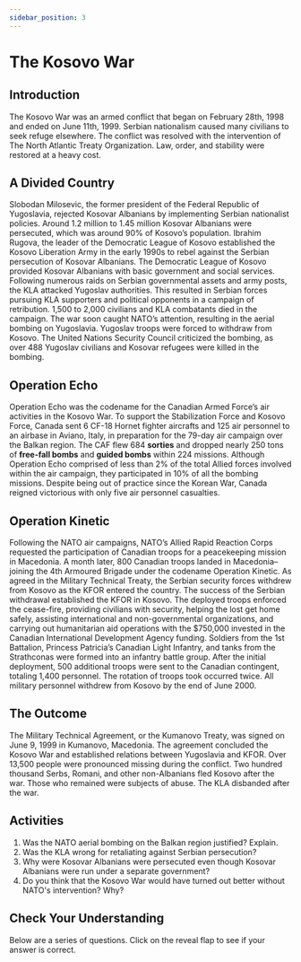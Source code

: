 ```yaml
---
sidebar_position: 3
---
```


# The Kosovo War

## Introduction

The Kosovo War was an armed conflict that began on February 28th, 1998 and ended on June 11th, 1999. Serbian nationalism caused many civilians to seek refuge elsewhere. The conflict was resolved with the intervention of The North Atlantic Treaty Organization. Law, order, and stability were restored at a heavy cost.

## A Divided Country

Slobodan Milosevic, the former president of the Federal Republic of Yugoslavia, rejected Kosovar Albanians by implementing Serbian nationalist policies. Around 1.2 million to 1.45 million Kosovar Albanians were persecuted, which was around 90% of Kosovo’s population. Ibrahim Rugova, the leader of the Democratic League of Kosovo established the Kosovo Liberation Army in the early 1990s to rebel against the Serbian persecution of Kosovar Albanians. The Democratic League of Kosovo provided Kosovar Albanians with basic government and social services. Following numerous raids on Serbian governmental assets and army posts, the KLA attacked Yugoslav authorities. This resulted in Serbian forces pursuing KLA supporters and political opponents in a campaign of retribution. 1,500 to 2,000 civilians and KLA combatants died in the campaign. The war soon caught NATO’s attention, resulting in the aerial bombing on Yugoslavia. Yugoslav troops were forced to withdraw from Kosovo. The United Nations Security Council criticized the bombing, as over 488 Yugoslav civilians and Kosovar refugees were killed in the bombing.  

## Operation Echo

Operation Echo was the codename for the Canadian Armed Force’s air activities in the Kosovo War. To support the Stabilization Force and Kosovo Force, Canada sent 6 CF-18 Hornet fighter aircrafts and 125 air personnel to an airbase in Aviano, Italy, in preparation for the 79-day air campaign over the Balkan region. The CAF flew 684 **sorties** and dropped nearly 250 tons of **free-fall bombs** and **guided bombs** within 224 missions. Although Operation Echo comprised of less than 2% of the total Allied forces involved within the air campaign, they participated in 10% of all the bombing missions. Despite being out of practice since the Korean War, Canada reigned victorious with only five air personnel casualties. 

## Operation Kinetic

Following the NATO air campaigns, NATO’s Allied Rapid Reaction Corps requested the participation of Canadian troops for a peacekeeping mission in Macedonia. A month later, 800 Canadian troops landed in Macedonia–joining the 4th Armoured Brigade under the codename Operation Kinetic. As agreed in the Military Technical Treaty, the Serbian security forces withdrew from Kosovo as the KFOR entered the country. The success of the Serbian withdrawal established the KFOR in Kosovo. The deployed troops enforced the cease-fire, providing civilians with security, helping the lost get home safely, assisting international and non-governmental organizations, and carrying out humanitarian aid operations with the $750,000 invested in the Canadian International Development Agency funding. Soldiers from the 1st Battalion, Princess Patricia’s Canadian Light Infantry, and tanks from the Strathconas were formed into an infantry battle group. After the initial deployment, 500 additional troops were sent to the Canadian contingent, totaling 1,400 personnel. The rotation of troops took occurred twice. All military personnel withdrew from Kosovo by the end of June 2000.

## The Outcome

The Military Technical Agreement, or the Kumanovo Treaty, was signed on June 9, 1999 in Kumanovo, Macedonia. The agreement concluded the Kosovo War and established relations between Yugoslavia and KFOR. Over 13,500 people were pronounced missing during the conflict. Two hundred thousand Serbs, Romani, and other non-Albanians fled Kosovo after the war. Those who remained were subjects of abuse.  The KLA disbanded after the war.

## Activities

1. Was the NATO aerial bombing on the Balkan region justified? Explain.
2. Was the KLA wrong for retaliating against Serbian persecution?
3. Why were Kosovar Albanians were persecuted even though Kosovar Albanians were run under a separate government?
4. Do you think that the Kosovo War would have turned out better without NATO's intervention? Why?

## Check Your Understanding

Below are a series of questions. Click on the reveal flap to see if your answer is correct.
